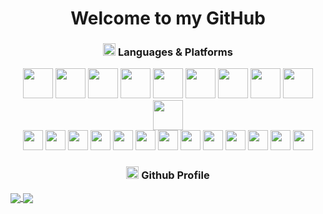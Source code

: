 <h1 align="center">
  Welcome to my GitHub
</h1>
<!-- <b>Name:</b> Kawamoto Makoto </br> -->
<!-- <b>Email:</b> gdev48147@gmail.com </br>
<b>Phone:</b> +81 08038429644 </br> -->
<h3 align="center"><img src="https://github.com/raya0106/raya0106/blob/main/public/img/code.gif" height="20" /> Languages & Platforms</h3>
<div align="center">
  <div class="icons1">
    <img src="https://github.com/raya0106/raya0106/blob/main/public/icons/mysql.png" style="width: 48px">
    <img src="https://github.com/raya0106/raya0106/blob/main/public/icons/mongodb.png" style="width: 48px">
    <img src="https://github.com/raya0106/raya0106/blob/main/public/icons/c++.png" style="width: 48px">
    <img src="https://github.com/raya0106/raya0106/blob/main/public/icons/csharp.png" style="width: 48px">
    <img src="https://github.com/raya0106/raya0106/blob/main/public/icons/html.png" style="width: 48px">
    <img src="https://github.com/raya0106/raya0106/blob/main/public/icons/css.png" style="width: 48px">
    <img src="https://github.com/raya0106/raya0106/blob/main/public/icons/php.png" style="width: 48px">
    <img src="https://github.com/raya0106/raya0106/blob/main/public/icons/nodejs.png" style="width: 48px">
    <img src="https://github.com/raya0106/raya0106/blob/main/public/icons/python.png" style="width: 48px">
    <img src="https://github.com/raya0106/raya0106/blob/main/public/icons/blockchain.png" style="width: 48px">
  </div>
  <div class="icons2">
    <img src="https://github.com/raya0106/raya0106/blob/main/public/icons/bootstrap.png" style="width: 32px">
    <img src="https://github.com/raya0106/raya0106/blob/main/public/icons/sass.png" style="width: 32px">
    <img src="https://github.com/raya0106/raya0106/blob/main/public/icons/tailwindcss.png" style="width: 32px">
    <img src="https://github.com/raya0106/raya0106/blob/main/public/icons/laravel.png" style="width: 32px">
    <img src="https://github.com/raya0106/raya0106/blob/main/public/icons/wordpress.png" style="width: 32px">
    <img src="https://github.com/raya0106/raya0106/blob/main/public/icons/angularjs.png" style="width: 32px">
    <img src="https://github.com/raya0106/raya0106/blob/main/public/icons/reactjs.png" style="width: 32px">
    <img src="https://github.com/raya0106/raya0106/blob/main/public/icons/vuejs.png" style="width: 32px">
    <img src="https://github.com/raya0106/raya0106/blob/main/public/icons/django.png" style="width: 32px">
    <img src="https://github.com/raya0106/raya0106/blob/main/public/icons/bitcoin.png" style="width: 32px">
    <img src="https://github.com/raya0106/raya0106/blob/main/public/icons/rust.png" style="width: 32px">
    <img src="https://github.com/raya0106/raya0106/blob/main/public/icons/solidity.png" style="width: 32px">
    <img src="https://github.com/raya0106/raya0106/blob/main/public/icons/solana.png" style="width: 32px">
  </div>
</div>

<h3 align="center"><img src="https://github.com/raya0106/raya0106/blob/main/public/img/code.gif" height="20" /> Github Profile</h3>

<a href="https://github.com/raya0106">
  <img align="center" src="https://github-readme-stats.vercel.app/api?username=raya0106&border_color=d0d7de" />
</a>
<a href="https://github.com/raya0106">
  <img align="center" src="https://github-readme-stats.vercel.app/api/top-langs/?username=raya0106&layout=compact&border_color=d0d7de" />
</a>
